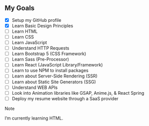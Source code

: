 ## My Goals
- [x] Setup my GitHub profile
- [x] Learn Basic Design Principles
- [ ] Learn HTML
- [ ] Learn CSS
- [ ] Learn JavaScript
- [ ] Understand HTTP Requests
- [ ] Learn Bootstrap 5 (CSS Framework)
- [ ] Learn Sass (Pre-Processor)
- [ ] Learn React (JavaScript Library/Framework)
- [ ] Learn to use NPM to install packages
- [ ] Learn about Server-Side Rendering (SSR)
- [ ] Learn about Static Site Generators (SSG)
- [ ] Understand WEB APIs
- [ ] Look into Animation libraries like GSAP, Anime.js, & React Spring
- [ ] Deploy my resume website through a SaaS provider

> [!NOTE]
> I’m currently learning HTML.

<!--
I’m currently working on ...
I’m currently learning ...
-->




